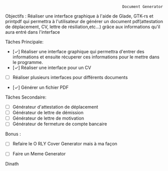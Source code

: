                                                         Document Generator

Objectifs : Réaliser une interface graphique à l'aide de Glade, GTK-rs et printpdf qui permettra à l'utilisateur de générer un document pdf(attestation de déplacement, CV, lettre de résiliation,etc...) grâce aux informations qu'il aura entré dans l'interface

Tâches Principale:

- [✓] Réaliser une interface graphique qui permettra d'entrer des informations et ensuite récuperer ces informations pour le mettre dans le programme.
- [✓] Réaliser une interface pour un CV 
- [ ] Réaliser plusieurs interfaces pour différents documents
- [✓] Générer un fichier PDF

Tâches Secondaire:

- [ ] Générateur d'attestation de déplacement
- [ ] Générateur de lettre de démission
- [ ] Générateur de lettre de motivation
- [ ] Générateur de fermeture de compte bancaire

Bonus :

- [ ] Refaire le O RLY Cover Generator mais à ma façon
- [ ] Faire un Meme Generator




Dinath


